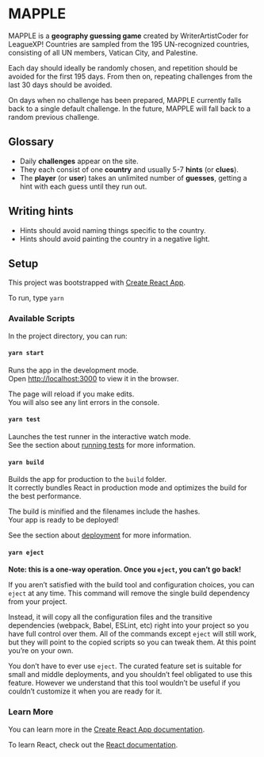 # MAPPLE

MAPPLE is a **geography guessing game** created by WriterArtistCoder for LeagueXP! Countries are sampled from the 195 UN-recognized countries, consisting of all UN members, Vatican City, and Palestine.

Each day should ideally be randomly chosen, and repetition should be avoided for the first 195 days. From then on, repeating challenges from the last 30 days should be avoided.

On days when no challenge has been prepared, MAPPLE currently falls back to a single default challenge. In the future, MAPPLE will fall back to a random previous challenge.

## Glossary
- Daily **challenges** appear on the site.
- They each consist of one **country** and usually 5-7 **hints** (or **clues**).
- The **player** (or **user**) takes an unlimited number of **guesses**, getting a hint with each guess until they run out.

## Writing hints
- Hints should avoid naming things specific to the country.
- Hints should avoid painting the country in a negative light.

## Setup

This project was bootstrapped with [Create React App](https://github.com/facebook/create-react-app).

To run, type `yarn`

### Available Scripts

In the project directory, you can run:

#### `yarn start`

Runs the app in the development mode.\
Open [http://localhost:3000](http://localhost:3000) to view it in the browser.

The page will reload if you make edits.\
You will also see any lint errors in the console.

#### `yarn test`

Launches the test runner in the interactive watch mode.\
See the section about [running tests](https://facebook.github.io/create-react-app/docs/running-tests) for more information.

#### `yarn build`

Builds the app for production to the `build` folder.\
It correctly bundles React in production mode and optimizes the build for the best performance.

The build is minified and the filenames include the hashes.\
Your app is ready to be deployed!

See the section about [deployment](https://facebook.github.io/create-react-app/docs/deployment) for more information.

#### `yarn eject`

**Note: this is a one-way operation. Once you `eject`, you can’t go back!**

If you aren’t satisfied with the build tool and configuration choices, you can `eject` at any time. This command will remove the single build dependency from your project.

Instead, it will copy all the configuration files and the transitive dependencies (webpack, Babel, ESLint, etc) right into your project so you have full control over them. All of the commands except `eject` will still work, but they will point to the copied scripts so you can tweak them. At this point you’re on your own.

You don’t have to ever use `eject`. The curated feature set is suitable for small and middle deployments, and you shouldn’t feel obligated to use this feature. However we understand that this tool wouldn’t be useful if you couldn’t customize it when you are ready for it.

### Learn More

You can learn more in the [Create React App documentation](https://facebook.github.io/create-react-app/docs/getting-started).

To learn React, check out the [React documentation](https://reactjs.org/).

